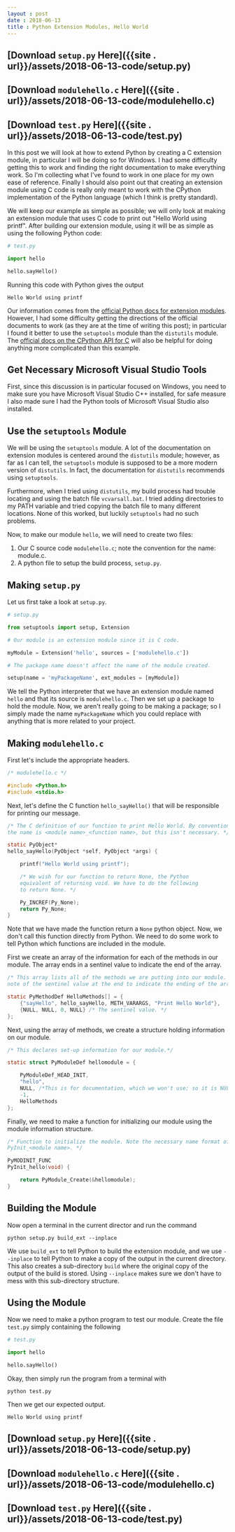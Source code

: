 ```yaml
---
layout : post
date : 2018-06-13
title : Python Extension Modules, Hello World
---
```


## [Download `setup.py` Here]({{site . url}}/assets/2018-06-13-code/setup.py)
## [Download `modulehello.c` Here]({{site . url}}/assets/2018-06-13-code/modulehello.c)
## [Download `test.py` Here]({{site . url}}/assets/2018-06-13-code/test.py)

In this post we will look at how to extend Python by creating a C extension module, in particular I will be doing so
for Windows. I had some difficulty getting this to work and finding the right documentation to make everything
work. So I'm collecting what I've found to work in one place for my own ease of reference. Finally I should also
point out that creating an extension module using C code is really only meant to work with the CPython
implementation of the Python language (which I think is pretty standard).

We will keep our example as simple as possible; we will only look at making an extension module that uses C code
to print out "Hello World using printf". After building our extension module, using it will be as simple as
using the following Python code:
``` python
# test.py

import hello 

hello.sayHello()
```
Running this code with Python gives the output
```
Hello World using printf
```

Our information comes from the [official Python docs for extension modules](https://docs.python.org/3/extending/extending.html). However, I had some difficulty getting the directions of the official documents to work 
(as they are at the time of writing this post); in particular I found it better to use the 
`setuptools` module than the `distutils` module. The [official docs on the CPython API 
for C](https://docs.python.org/3/c-api/index.html) will also be helpful for doing anything more 
complicated than this example.

## Get Necessary Microsoft Visual Studio Tools

First, since this discussion is in particular focused on Windows, you need to make sure you have Microsoft Visual 
Studio C++ installed, for safe measure I also made sure I had the Python tools of Microsoft Visual Studio also
installed. 

## Use the `setuptools` Module

We will be using the `setuptools` module. A lot of the documentation on extension modules is centered around
the `distutils` module; however, as far as I can tell, the `setuptools` module is supposed to be a more modern
version of `distutils`. In fact, the documentation for `distutils` recommends using `setuptools`.

Furthermore, when I tried using `distutils`, my build process had trouble locating and using the batch file
`vcvarsall.bat`. I tried adding directories to my PATH variable and tried copying the batch file to many 
different locations. None of this worked, but luckily `setuptools` had no such problems. 

Now, to make our module `hello`, we will need to create two files: 
1. Our C source code `modulehello.c`; note the convention for the name: module<name>.c. 
2. A python file to setup the build process, `setup.py`.

## Making `setup.py`

Let us first take a look at `setup.py`.
``` python
# setup.py

from setuptools import setup, Extension

# Our module is an extension module since it is C code.

myModule = Extension('hello', sources = ['modulehello.c'])

# The package name doesn't affect the name of the module created.

setup(name = 'myPackageName', ext_modules = [myModule])
```
We tell the Python interpreter that we have an extension module named `hello` and that its source is
`modulehello.c`. Then we set up a package to hold the module. Now, we aren't really going to be making a package;
so I simply made the name `myPackageName` which you could replace with anything that is more related to your project.

## Making `modulehello.c`

First let's include the appropriate headers.
``` c
/* modulehello.c */

#include <Python.h>
#include <stdio.h>
```

Next, let's define the C function `hello_sayHello()` that will be responsible for printing our message.
``` c
/* The C definition of our function to print Hello World. By convention
the name is <module name>_<function name>, but this isn't necessary. */

static PyObject*
hello_sayHello(PyObject *self, PyObject *args) {

    printf("Hello World using printf");

    /* We wish for our function to return None, the Python
    equivalent of returning void. We have to do the following
    to return None. */

    Py_INCREF(Py_None);
    return Py_None; 
}
```
Note that we have made the function return a `None` python object. Now, we don't call this function directly from Python. We need to do some work to tell Python which 
functions are included in the module. 

First we create an array of the information for each of the methods in 
our module. The array ends in a sentinel value to indicate the end of the array.
``` c
/* This array lists all of the methods we are putting into our module. Take
note of the sentinel value at the end to indicate the ending of the array. */

static PyMethodDef HelloMethods[] = {
    {"sayHello", hello_sayHello, METH_VARARGS, "Print Hello World"},
    {NULL, NULL, 0, NULL} /* The sentinel value. */
};
```

Next, using the array of methods, we create a structure holding information on our module.
``` c
/* This declares set-up information for our module.*/

static struct PyModuleDef hellomodule = {

    PyModuleDef_HEAD_INIT,
    "hello",
    NULL, /*This is for documentation, which we won't use; so it is NULL. */
    -1,
    HelloMethods
};
```

Finally, we need to make a function for initializing our module using the module information structure.
``` c
/* Function to initialize the module. Note the necessary name format of
PyInit_<module name>. */

PyMODINIT_FUNC
PyInit_hello(void) {

    return PyModule_Create(&hellomodule);
}
``` 

## Building the Module

Now open a terminal in the current director and run the command
```
python setup.py build_ext --inplace
```
We use `build_ext` to tell Python to build the extension module, and we use `--inplace` to tell Python
to make a copy of the output in the current directory. This also creates a sub-directory `build` where
the original copy of the output of the build is stored. Using `--inplace` makes sure we don't have to
mess with this sub-directory structure.

## Using the Module

Now we need to make a python program to test our module. Create the file `test.py` simply containing the 
following
``` python
# test.py

import hello 

hello.sayHello()
```
Okay, then simply run the program from a terminal with
```
python test.py
```
Then we get our expected output. 
```
Hello World using printf
```

## [Download `setup.py` Here]({{site . url}}/assets/2018-06-13-code/setup.py)
## [Download `modulehello.c` Here]({{site . url}}/assets/2018-06-13-code/modulehello.c)
## [Download `test.py` Here]({{site . url}}/assets/2018-06-13-code/test.py)
